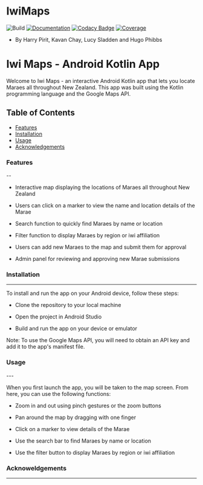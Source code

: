 # IwiMaps
![Build](https://github.com/MaraeMaps/MaraeMaps/actions/workflows/android.yml/badge.svg)
[![Documentation](https://github.com/MaraeMaps/MaraeMaps/actions/workflows/documentation.yml/badge.svg)](https://maraemaps.github.io/MaraeMaps/)
[![Codacy Badge](https://app.codacy.com/project/badge/Grade/341d2fa04a634b609d030c9517c617c9)](https://www.codacy.com/gh/MaraeMaps/MaraeMaps/dashboard?utm_source=github.com&amp;utm_medium=referral&amp;utm_content=MaraeMaps/MaraeMaps&amp;utm_campaign=Badge_Grade)
[![Coverage](https://codecov.io/gh/MaraeMaps/MaraeMaps/branch/master/graph/badge.svg?token=FLVYXZUJJ4)](https://codecov.io/gh/MaraeMaps/MaraeMaps)
- By Harry Pirit, Kavan Chay, Lucy Sladden and Hugo Phibbs

<h1>Iwi Maps - Android Kotlin App</h1>
Welcome to Iwi Maps - an interactive Android Kotlin app that lets you locate Maraes all throughout New Zealand. This app was built using the Kotlin programming language and the Google Maps API.

## Table of Contents

- [Features](#Features)
- [Installation](#Installation)
- [Usage](#Usage)
- [Acknowledgements](#Acknowledgements)

<h3>Features</h3>

--

* Interactive map displaying the locations of Maraes all throughout New Zealand

* Users can click on a marker to view the name and location details of the Marae

* Search function to quickly find Maraes by name or location

* Filter function to display Maraes by region or iwi affiliation

* Users can add new Maraes to the map and submit them for approval

* Admin panel for reviewing and approving new Marae submissions

<h3>Installation</h3>

---

To install and run the app on your Android device, follow these steps:

* Clone the repository to your local machine

* Open the project in Android Studio

* Build and run the app on your device or emulator

Note: To use the Google Maps API, you will need to obtain an API key and add it to the app's manifest file.


<h3>Usage</h3>
---

When you first launch the app, you will be taken to the map screen. From here, you can use the following functions:

* Zoom in and out using pinch gestures or the zoom buttons

* Pan around the map by dragging with one finger

* Click on a marker to view details of the Marae

* Use the search bar to find Maraes by name or location

* Use the filter button to display Maraes by region or iwi affiliation

<h3>Acknoweldgements</h3>

---